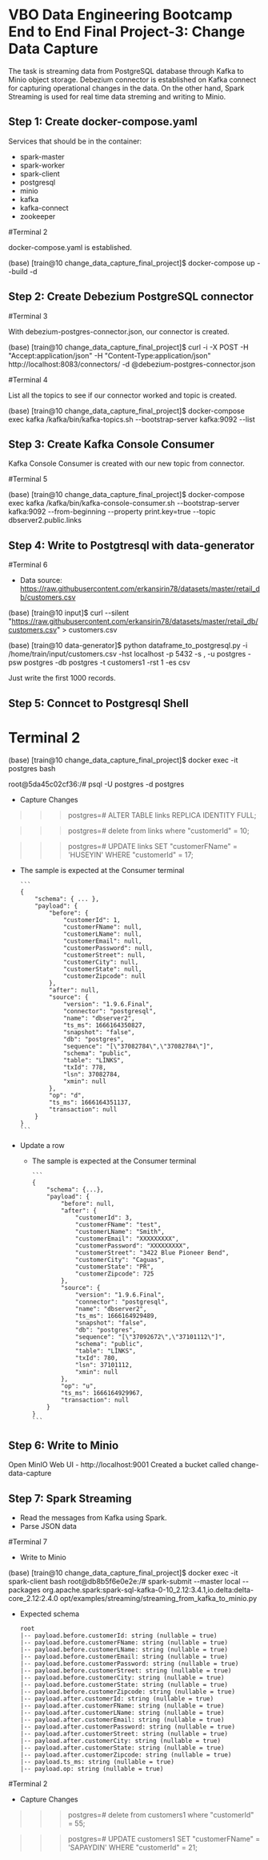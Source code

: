 # VBO Data Engineering Bootcamp End to End Final Project-3: Change Data Capture

The task is streaming data from PostgreSQL database through Kafka to Minio object storage. Debezium connector is established on Kafka connect for capturing operational 
changes in the data. On the other hand, Spark Streaming is used for real time data streming and writing to Minio.



## Step 1: Create docker-compose.yaml

Services that should be in the container:

- spark-master
- spark-worker
- spark-client		
- postgresql		
- minio				
- kafka				
- kafka-connect		
- zookeeper			


#Terminal 2

docker-compose.yaml is established.

(base) [train@10 change_data_capture_final_project]$ docker-compose up --build -d
	

## Step 2: Create Debezium PostgreSQL connector

#Terminal 3

With debezium-postgres-connector.json, our connector is created.

(base) [train@10 change_data_capture_final_project]$ curl -i -X POST -H "Accept:application/json" -H  "Content-Type:application/json" http://localhost:8083/connectors/ -d @debezium-postgres-connector.json

#Terminal 4

List all the topics to see if our connector worked and topic is created.

(base) [train@10 change_data_capture_final_project]$ docker-compose exec kafka /kafka/bin/kafka-topics.sh --bootstrap-server kafka:9092 --list


## Step 3: Create Kafka Console Consumer

Kafka Console Consumer is created with our new topic from connector.

#Terminal 5

(base) [train@10 change_data_capture_final_project]$ docker-compose exec kafka /kafka/bin/kafka-console-consumer.sh --bootstrap-server kafka:9092 --from-beginning --property print.key=true --topic dbserver2.public.links


## Step 4: Write to Postgtresql with data-generator

#Terminal 6

- Data source: <https://raw.githubusercontent.com/erkansirin78/datasets/master/retail_db/customers.csv>

(base) [train@10 input]$ curl --silent "https://raw.githubusercontent.com/erkansirin78/datasets/master/retail_db/customers.csv"  > customers.csv

(base) [train@10 data-generator]$ python dataframe_to_postgresql.py -i /home/train/input/customers.csv -hst localhost -p 5432 -s , -u postgres -psw postgres -db postgres -t customers1 -rst 1 -es csv

Just write the first 1000 records.

## Step 5: Conncet to Postgresql Shell

# Terminal 2

(base) [train@10 change_data_capture_final_project]$ docker exec -it postgres bash

root@5da45c02cf36:/# psql -U postgres -d postgres

- Capture Changes

>>>postgres=# ALTER TABLE links REPLICA IDENTITY FULL;

>>>postgres=# delete from links where "customerId" = 10;

>>>postgres=# UPDATE links SET "customerFName" = 'HUSEYIN' WHERE "customerId" = 17;

  - The sample is expected at the Consumer terminal

        ```
        {
            "schema": { ... },
            "payload": {
                "before": {
                    "customerId": 1,
                    "customerFName": null,
                    "customerLName": null,
                    "customerEmail": null,
                    "customerPassword": null,
                    "customerStreet": null,
                    "customerCity": null,
                    "customerState": null,
                    "customerZipcode": null
                },
                "after": null,
                "source": {
                    "version": "1.9.6.Final",
                    "connector": "postgresql",
                    "name": "dbserver2",
                    "ts_ms": 1666164350827,
                    "snapshot": "false",
                    "db": "postgres",
                    "sequence": "[\"37082784\",\"37082784\"]",
                    "schema": "public",
                    "table": "LİNKS",
                    "txId": 778,
                    "lsn": 37082784,
                    "xmin": null
                },
                "op": "d",
                "ts_ms": 1666164351137,
                "transaction": null
            }
        }
        ```

- Update a row
  - The sample is expected at the Consumer terminal

        ```
        {
            "schema": {...},
            "payload": {
                "before": null,
                "after": {
                    "customerId": 3,
                    "customerFName": "test",
                    "customerLName": "Smith",
                    "customerEmail": "XXXXXXXXX",
                    "customerPassword": "XXXXXXXXX",
                    "customerStreet": "3422 Blue Pioneer Bend",
                    "customerCity": "Caguas",
                    "customerState": "PR",
                    "customerZipcode": 725
                },
                "source": {
                    "version": "1.9.6.Final",
                    "connector": "postgresql",
                    "name": "dbserver2",
                    "ts_ms": 1666164929489,
                    "snapshot": "false",
                    "db": "postgres",
                    "sequence": "[\"37092672\",\"37101112\"]",
                    "schema": "public",
                    "table": "LİNKS",
                    "txId": 780,
                    "lsn": 37101112,
                    "xmin": null
                },
                "op": "u",
                "ts_ms": 1666164929967,
                "transaction": null
            }
        }
        ```

## Step 6: Write to Minio

Open MinIO Web UI - http://localhost:9001
Created a bucket called change-data-capture

## Step 7: Spark Streaming

- Read the messages from Kafka using Spark.
- Parse JSON data

#Terminal 7

- Write to Minio

(base) [train@10 change_data_capture_final_project]$ docker exec -it spark-client bash
root@db8b5f6e0e2e:/# spark-submit --master local --packages org.apache.spark:spark-sql-kafka-0-10_2.12:3.4.1,io.delta:delta-core_2.12:2.4.0 opt/examples/streaming/streaming_from_kafka_to_minio.py


  - Expected schema

    ```
    root
    |-- payload.before.customerId: string (nullable = true)
    |-- payload.before.customerFName: string (nullable = true)
    |-- payload.before.customerLName: string (nullable = true)
    |-- payload.before.customerEmail: string (nullable = true)
    |-- payload.before.customerPassword: string (nullable = true)
    |-- payload.before.customerStreet: string (nullable = true)
    |-- payload.before.customerCity: string (nullable = true)
    |-- payload.before.customerState: string (nullable = true)
    |-- payload.before.customerZipcode: string (nullable = true)
    |-- payload.after.customerId: string (nullable = true)
    |-- payload.after.customerFName: string (nullable = true)
    |-- payload.after.customerLName: string (nullable = true)
    |-- payload.after.customerEmail: string (nullable = true)
    |-- payload.after.customerPassword: string (nullable = true)
    |-- payload.after.customerStreet: string (nullable = true)
    |-- payload.after.customerCity: string (nullable = true)
    |-- payload.after.customerState: string (nullable = true)
    |-- payload.after.customerZipcode: string (nullable = true)
    |-- payload.ts_ms: string (nullable = true)
    |-- payload.op: string (nullable = true)
    ```


#Terminal 2

- Capture Changes
  
>>>postgres=# delete from customers1 where "customerId" = 55;

>>>postgres=# UPDATE customers1 SET "customerFName" = 'SAPAYDIN' WHERE "customerId" = 21;
